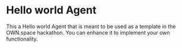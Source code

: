 # Hello world Agent

This a Hello world Agent that is meant to be used as a template in the OWN.space hackathon.
You can enhance it to implement your own functionality.
